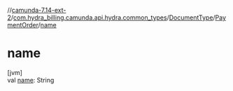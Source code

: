 //[camunda-7.14-ext-2](../../../../index.md)/[com.hydra_billing.camunda.api.hydra.common_types](../../index.md)/[DocumentType](../index.md)/[PaymentOrder](index.md)/[name](name.md)

# name

[jvm]\
val [name](name.md): String
